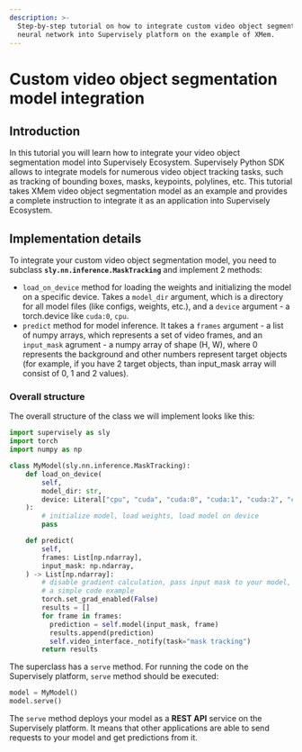 ```yaml
---
description: >-
  Step-by-step tutorial on how to integrate custom video object segmentation
  neural network into Supervisely platform on the example of XMem.
---
```


# Custom video object segmentation model integration

## Introduction

In this tutorial you will learn how to integrate your video object segmentation model into Supervisely Ecosystem. Supervisely Python SDK allows to integrate models for numerous video object tracking tasks, such as tracking of bounding boxes, masks, keypoints, polylines, etc. This tutorial takes XMem video object segmentation model as an example and provides a complete instruction to integrate it as an application into Supervisely Ecosystem.

## Implementation details

To integrate your custom video object segmentation model, you need to subclass **`sly.nn.inference.MaskTracking`** and implement 2 methods:

* `load_on_device` method for loading the weights and initializing the model on a specific device. Takes a `model_dir` argument, which is a directory for all model files (like configs, weights, etc.), and a `device` argument - a torch.device like `cuda:0`, `cpu`.
* `predict` method for model inference. It takes a `frames` argument - a list of numpy arrays, which represents a set of video frames, and an `input_mask` agrument - a numpy array of shape (H, W), where 0 represents the background and other numbers represent target objects (for example, if you have 2 target objects, than input_mask array will consist of 0, 1 and 2 values).

### Overall structure

The overall structure of the class we will implement looks like this:

```python
import supervisely as sly
import torch
import numpy as np

class MyModel(sly.nn.inference.MaskTracking):
    def load_on_device(
        self,
        model_dir: str,
        device: Literal["cpu", "cuda", "cuda:0", "cuda:1", "cuda:2", "cuda:3"] = "cpu",
    ):
        # initialize model, load weights, load model on device
        pass

    def predict(
        self,
        frames: List[np.ndarray],
        input_mask: np.ndarray,
    ) -> List[np.ndarray]:
        # disable gradient calculation, pass input mask to your model, run it on given list of frames (frame-by-frame), save predictions to a list and update progress bar on each iteration
        # a simple code example
        torch.set_grad_enabled(False)
        results = []
        for frame in frames:
          prediction = self.model(input_mask, frame)
          results.append(prediction)
          self.video_interface._notify(task="mask tracking")
        return results
```

The superclass has a `serve` method. For running the code on the Supervisely platform, `serve` method should be executed:

```python
model = MyModel()
model.serve()
```

The `serve` method deploys your model as a **REST API** service on the Supervisely platform. It means that other applications are able to send requests to your model and get predictions from it.